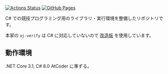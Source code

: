 [![Actions Status](https://github.com/kzrnm/Kzrnm.Competitive/workflows/verify/badge.svg)](https://github.com/kzrnm/Kzrnm.Competitive/actions) 
[![GitHub Pages](https://img.shields.io/static/v1?label=GitHub+Pages&message=Kzrnm.Competitife+&color=brightgreen&logo=github)](https://kzrnm.github.io/Kzrnm.Competitive/)

C# での競技プログラミング用のライブラリ・実行環境を整備したリポジトリです。

本家の `oj-verify` は C# に対応していないので [改造版](https://github.com/kzrnm/verification-helper) を使用しています。


## 動作環境

.NET Core 3.1, C# 8.0
AtCoder に準ずる。